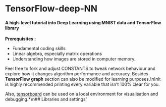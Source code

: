 # TensorFlow-deep-NN

#### A high-level tutorial into Deep Learning using MNIST data and TensorFlow library 
**Prerequisites :**
* Fundamental coding skills
* Linear algebra, especially matrix operations
* Understanding how images are stored in computer memory.

Feel free to fork and adjust CONSTANTS to tweak network behaviour and explore how it changes algorithm performance and accuracy. Besides **TensorFlow graph** section can also be modified for learning purposes.*\n\n*It is highly recommended printing every variable that isn’t 100% clear for you. 

Also, [tensorboard](https://www.tensorflow.org/versions/master/how_tos/summaries_and_tensorboard/index.html) can be used on a local environment for visualisation and debugging.*\n## Libraries and settings"
